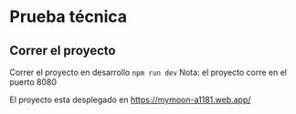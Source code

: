 # Prueba técnica

## Correr el proyecto

Correr el proyecto en desarrollo
`npm run dev`
Nota: el proyecto corre en el puerto 8080

El proyecto esta desplegado en
https://mymoon-a1181.web.app/
